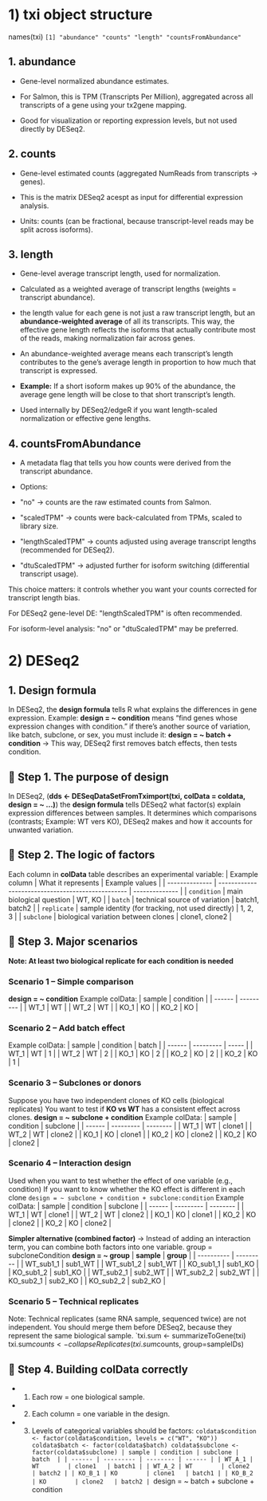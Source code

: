 # 1) txi object structure

names(txi)
`[1] "abundance" "counts" "length" "countsFromAbundance"`

## 1. abundance

-  Gene-level normalized abundance estimates.

-  For Salmon, this is TPM (Transcripts Per Million), aggregated across all transcripts of a gene using your tx2gene mapping.

-  Good for visualization or reporting expression levels, but not used directly by DESeq2.

## 2. counts

-  Gene-level estimated counts (aggregated NumReads from transcripts → genes).

-  This is the matrix DESeq2 acespt as input for differential expression analysis.

-  Units: counts (can be fractional, because transcript-level reads may be split across isoforms).

## 3. length

-  Gene-level average transcript length, used for normalization.

-  Calculated as a weighted average of transcript lengths (weights = transcript abundance).

-  the length value for each gene is not just a raw transcript length, but an **abundance-weighted average** of all its transcripts. This way, the effective gene length reflects the isoforms that actually contribute most of the reads, making normalization fair across genes.
-  An abundance-weighted average means each transcript’s length contributes to the gene’s average length in proportion to how much that transcript is expressed.
-  **Example:** If a short isoform makes up 90% of the abundance, the average gene length will be close to that short transcript’s length.
-  Used internally by DESeq2/edgeR if you want length-scaled normalization or effective gene lengths.

## 4. countsFromAbundance

-  A metadata flag that tells you how counts were derived from the transcript abundance.

-  Options:

  -  "no" → counts are the raw estimated counts from Salmon.

  -  "scaledTPM" → counts were back-calculated from TPMs, scaled to library size.

  -  "lengthScaledTPM" → counts adjusted using average transcript lengths (recommended for DESeq2).

  -  "dtuScaledTPM" → adjusted further for isoform switching (differential transcript usage).

This choice matters: it controls whether you want your counts corrected for transcript length bias.

For DESeq2 gene-level DE: "lengthScaledTPM" is often recommended.

For isoform-level analysis: "no" or "dtuScaledTPM" may be preferred.

# 2) DESeq2 

## 1. Design formula

In DESeq2, the **design formula** tells R what explains the differences in gene expression.
Example: **design = ~ condition** means “find genes whose expression changes with condition.”
if there’s another source of variation, like batch, subclone, or sex, you must include it: **design = ~ batch + condition**
→ This way, DESeq2 first removes batch effects, then tests condition.

## 🌱 Step 1. The purpose of design
In DESeq2, (**dds <- DESeqDataSetFromTximport(txi, colData = coldata, design = ~ ...)**) the **design formula** tells DESeq2 what factor(s) explain expression differences between samples.
It determines which comparisons (contrasts; Example: WT vers KO), DESeq2 makes and how it accounts for unwanted variation.
## 🌿 Step 2. The logic of factors
Each column in  **colData** table describes an experimental variable:
| Example column | What it represents                                | Example values |
| -------------- | ------------------------------------------------- | -------------- |
| `condition`    | main biological question                          | WT, KO         |
| `batch`        | technical source of variation                     | batch1, batch2 |
| `replicate`    | sample identity (for tracking, not used directly) | 1, 2, 3        |
| `subclone`     | biological variation between clones               | clone1, clone2 |
## 🌳 Step 3. Major scenarios

**Note: At least two biological replicate for each condition is needed**

### Scenario 1 – Simple comparison
**design = ~ condition**
Example colData:
| sample | condition |
| ------ | --------- |
| WT_1   | WT        |
| WT_2   | WT        |
| KO_1   | KO        |
| KO_2   | KO        |
### Scenario 2 – Add batch effect
Example colData:
| sample | condition | batch |
| ------ | --------- | ----- |
| WT_1   | WT        | 1     |
| WT_2   | WT        | 2     |
| KO_1   | KO        | 2     |
| KO_2   | KO        | 2     |
| KO_2   | KO        | 1     |
### Scenario 3 – Subclones or donors
Suppose you have two independent clones of KO cells (biological replicates)
You want to test if **KO vs WT** has a consistent effect across clones.
**design = ~ subclone + condition**
Example colData:
| sample | condition | subclone |
| ------ | --------- | -------- |
| WT_1   | WT        | clone1   |
| WT_2   | WT        | clone2   |
| KO_1   | KO        | clone1   |
| KO_2   | KO        | clone2   |
| KO_2   | KO        | clone2   |
### Scenario 4 – Interaction design
Used when you want to test whether the effect of one variable (e.g., condition)
If you want to know whether the KO effect is different in each clone
`design = ~ subclone + condition + subclone:condition`
Example colData:
| sample | condition | subclone |
| ------ | --------- | -------- |
| WT_1   | WT        | clone1   |
| WT_2   | WT        | clone2   |
| KO_1   | KO        | clone1   |
| KO_2   | KO        | clone2   |
| KO_2   | KO        | clone2   |

**Simpler alternative (combined factor)** → Instead of adding an interaction term, you can combine both factors into one variable. 
group = subcloneCondition
**design = ~ group**
| **sample** | **group** |
| ---------- | --------- |
| WT_sub1_1  | sub1_WT   |
| WT_sub1_2  | sub1_WT   |
| KO_sub1_1  | sub1_KO   |
| KO_sub1_2  | sub1_KO   |
| WT_sub2_1  | sub2_WT   |
| WT_sub2_2  | sub2_WT   |
| KO_sub2_1  | sub2_KO   |
| KO_sub2_2  | sub2_KO   |

### Scenario 5 – Technical replicates
Note: Technical replicates (same RNA sample, sequenced twice) are not independent.
You should merge them before DESeq2, because they represent the same biological sample.
`txi.sum <- summarizeToGene(txi)
txi.sum$counts <- collapseReplicates(txi.sum$counts, group=sampleIDs)
## 🌾 Step 4. Building colData correctly
- 1. Each row = one biological sample.

- 2. Each column = one variable in the design.

- 3. Levels of categorical variables should be factors:
`coldata$condition <- factor(coldata$condition, levels = c("WT", "KO"))
coldata$batch <- factor(coldata$batch)
coldata$subclone <- factor(coldata$subclone)
| sample | condition | subclone | batch  |
| ------ | --------- | -------- | ------ |
| WT_A_1 | WT        | clone1   | batch1 |
| WT_A_2 | WT        | clone2   | batch2 |
| KO_B_1 | KO        | clone1   | batch1 |
| KO_B_2 | KO        | clone2   | batch2 |
`design = ~ batch + subclone + condition

